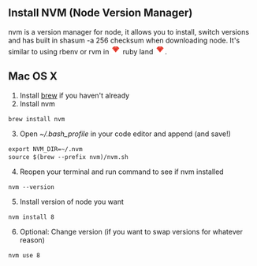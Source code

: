 ## Install NVM (Node Version Manager)

nvm is a version manager for node, it allows you to install, switch versions and has built in shasum -a 256 checksum when downloading node. It's similar to using rbenv or rvm in ![ruby icon](/assets/images/ruby-icn.png) ruby land ![ruby icon](/assets/images/ruby-icn.png).

## Mac OS X

1. Install [brew](https://brew.sh/) if you haven't already
2. Install nvm
  ```
  brew install nvm
  ```
3. Open *~/.bash_profile* in your code editor and append (and save!)
  ```
  export NVM_DIR=~/.nvm
  source $(brew --prefix nvm)/nvm.sh
  ```
4. Reopen your terminal and run command to see if nvm installed
  ```
  nvm --version
  ```
5. Install version of node you want
  ```
  nvm install 8
  ```
6. Optional: Change version (if you want to swap versions for whatever reason)
  ```
  nvm use 8
  ```
